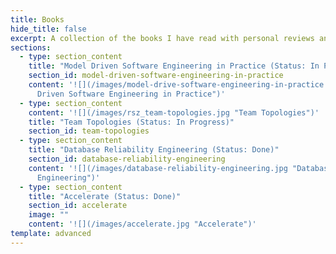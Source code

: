 ```yaml
---
title: Books
hide_title: false
excerpt: A collection of the books I have read with personal reviews and notes.
sections:
  - type: section_content
    title: "Model Driven Software Engineering in Practice (Status: In Progress)"
    section_id: model-driven-software-engineering-in-practice
    content: '![](/images/model-drive-software-engineering-in-practice.jpg "Model
      Driven Software Engineering in Practice")'
  - type: section_content
    content: '![](/images/rsz_team-topologies.jpg "Team Topologies")'
    title: "Team Topologies (Status: In Progress)"
    section_id: team-topologies
  - type: section_content
    title: "Database Reliability Engineering (Status: Done)"
    section_id: database-reliability-engineering
    content: '![](/images/database-reliability-engineering.jpg "Database Reliability
      Engineering")'
  - type: section_content
    title: "Accelerate (Status: Done)"
    section_id: accelerate
    image: ""
    content: '![](/images/accelerate.jpg "Accelerate")'
template: advanced
---
```


